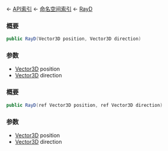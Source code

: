 ← [API索引](Api-Index) ← [命名空间索引](Namespace-Index) ← [RayD](VRageMath.RayD)

### 概要

```csharp
public RayD(Vector3D position, Vector3D direction)
```

### 参数

* [Vector3D](VRageMath.Vector3D) position
* [Vector3D](VRageMath.Vector3D) direction
### 概要

```csharp
public RayD(ref Vector3D position, ref Vector3D direction)
```

### 参数

* [Vector3D](VRageMath.Vector3D) position
* [Vector3D](VRageMath.Vector3D) direction
